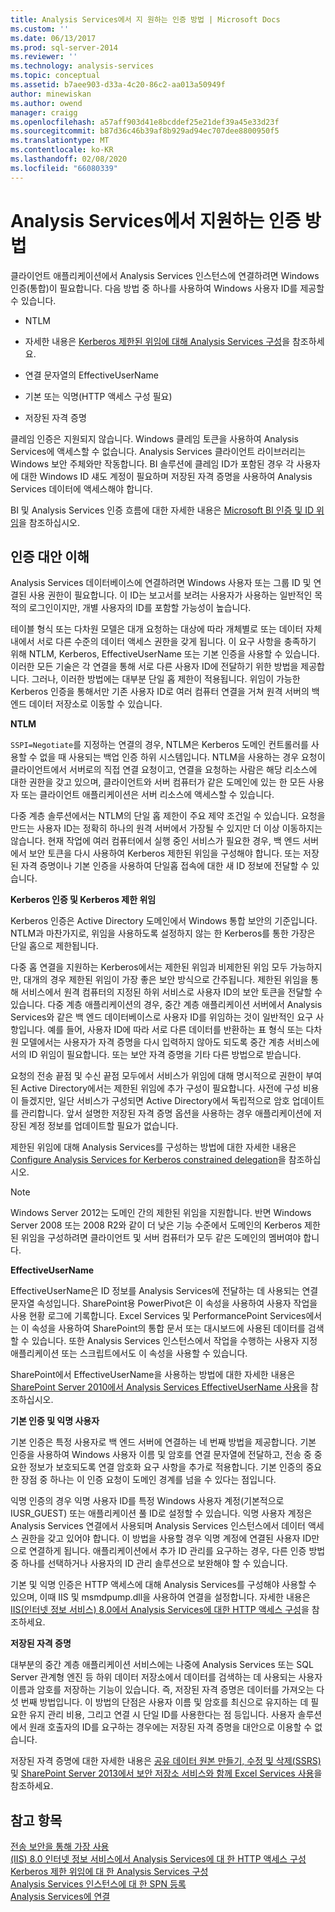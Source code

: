 ```yaml
---
title: Analysis Services에서 지 원하는 인증 방법 | Microsoft Docs
ms.custom: ''
ms.date: 06/13/2017
ms.prod: sql-server-2014
ms.reviewer: ''
ms.technology: analysis-services
ms.topic: conceptual
ms.assetid: b7aee903-d33a-4c20-86c2-aa013a50949f
author: minewiskan
ms.author: owend
manager: craigg
ms.openlocfilehash: a57aff903d41e8bcddef25e21def39a45e33d23f
ms.sourcegitcommit: b87d36c46b39af8b929ad94ec707dee8800950f5
ms.translationtype: MT
ms.contentlocale: ko-KR
ms.lasthandoff: 02/08/2020
ms.locfileid: "66080339"
---
```

# <a name="authentication-methodologies-supported-by-analysis-services"></a>Analysis Services에서 지원하는 인증 방법
  클라이언트 애플리케이션에서 Analysis Services 인스턴스에 연결하려면 Windows 인증(통합)이 필요합니다. 다음 방법 중 하나를 사용하여 Windows 사용자 ID를 제공할 수 있습니다.  
  
-   NTLM  
  
-   자세한 내용은 [Kerberos 제한된 위임에 대해 Analysis Services 구성](configure-analysis-services-for-kerberos-constrained-delegation.md)을 참조하세요.  
  
-   연결 문자열의 EffectiveUserName  
  
-   기본 또는 익명(HTTP 액세스 구성 필요)  
  
-   저장된 자격 증명  
  
 클레임 인증은 지원되지 않습니다. Windows 클레임 토큰을 사용하여 Analysis Services에 액세스할 수 없습니다. Analysis Services 클라이언트 라이브러리는 Windows 보안 주체와만 작동합니다. BI 솔루션에 클레임 ID가 포함된 경우 각 사용자에 대한 Windows ID 섀도 계정이 필요하며 저장된 자격 증명을 사용하여 Analysis Services 데이터에 액세스해야 합니다.  
  
 BI 및 Analysis Services 인증 흐름에 대한 자세한 내용은 [Microsoft BI 인증 및 ID 위임](https://go.microsoft.com/fwlink/?LinkID=286576)을 참조하십시오.  
  
##  <a name="bkmk_auth"></a>인증 대안 이해  
 Analysis Services 데이터베이스에 연결하려면 Windows 사용자 또는 그룹 ID 및 연결된 사용 권한이 필요합니다. 이 ID는 보고서를 보려는 사용자가 사용하는 일반적인 목적의 로그인이지만, 개별 사용자의 ID를 포함할 가능성이 높습니다.  
  
 테이블 형식 또는 다차원 모델은 대개 요청하는 대상에 따라 개체별로 또는 데이터 자체 내에서 서로 다른 수준의 데이터 액세스 권한을 갖게 됩니다. 이 요구 사항을 충족하기 위해 NTLM, Kerberos, EffectiveUserName 또는 기본 인증을 사용할 수 있습니다. 이러한 모든 기술은 각 연결을 통해 서로 다른 사용자 ID에 전달하기 위한 방법을 제공합니다. 그러나, 이러한 방법에는 대부분 단일 홉 제한이 적용됩니다. 위임이 가능한 Kerberos 인증을 통해서만 기존 사용자 ID로 여러 컴퓨터 연결을 거쳐 원격 서버의 백 엔드 데이터 저장소로 이동할 수 있습니다.  
  
 **NTLM**  
  
 
  `SSPI=Negotiate`를 지정하는 연결의 경우, NTLM은 Kerberos 도메인 컨트롤러를 사용할 수 없을 때 사용되는 백업 인증 하위 시스템입니다. NTLM을 사용하는 경우 요청이 클라이언트에서 서버로의 직접 연결 요청이고, 연결을 요청하는 사람은 해당 리소스에 대한 권한을 갖고 있으며, 클라이언트와 서버 컴퓨터가 같은 도메인에 있는 한 모든 사용자 또는 클라이언트 애플리케이션은 서버 리소스에 액세스할 수 있습니다.  
  
 다중 계층 솔루션에서는 NTLM의 단일 홉 제한이 주요 제약 조건일 수 있습니다. 요청을 만드는 사용자 ID는 정확히 하나의 원격 서버에서 가장될 수 있지만 더 이상 이동하지는 않습니다. 현재 작업에 여러 컴퓨터에서 실행 중인 서비스가 필요한 경우, 백 엔드 서버에서 보안 토큰을 다시 사용하여 Kerberos 제한된 위임을 구성해야 합니다. 또는 저장된 자격 증명이나 기본 인증을 사용하여 단일홉 접속에 대한 새 ID 정보에 전달할 수 있습니다.  
  
 **Kerberos 인증 및 Kerberos 제한 위임**  
  
 Kerberos 인증은 Active Directory 도메인에서 Windows 통합 보안의 기준입니다. NTLM과 마찬가지로, 위임을 사용하도록 설정하지 않는 한 Kerberos를 통한 가장은 단일 홉으로 제한됩니다.  
  
 다중 홉 연결을 지원하는 Kerberos에서는 제한된 위임과 비제한된 위임 모두 가능하지만, 대개의 경우 제한된 위임이 가장 좋은 보안 방식으로 간주됩니다. 제한된 위임을 통해 서비스에서 원격 컴퓨터의 지정된 하위 서비스로 사용자 ID의 보안 토큰을 전달할 수 있습니다. 다중 계층 애플리케이션의 경우, 중간 계층 애플리케이션 서버에서 Analysis Services와 같은 백 엔드 데이터베이스로 사용자 ID를 위임하는 것이 일반적인 요구 사항입니다. 예를 들어, 사용자 ID에 따라 서로 다른 데이터를 반환하는 표 형식 또는 다차원 모델에서는 사용자가 자격 증명을 다시 입력하지 않아도 되도록 중간 계층 서비스에서의 ID 위임이 필요합니다. 또는 보안 자격 증명을 기타 다른 방법으로 받습니다.  
  
 요청의 전송 끝점 및 수신 끝점 모두에서 서비스가 위임에 대해 명시적으로 권한이 부여된 Active Directory에서는 제한된 위임에 추가 구성이 필요합니다. 사전에 구성 비용이 들겠지만, 일단 서비스가 구성되면 Active Directory에서 독립적으로 암호 업데이트를 관리합니다. 앞서 설명한 저장된 자격 증명 옵션을 사용하는 경우 애플리케이션에 저장된 계정 정보를 업데이트할 필요가 없습니다.  
  
 제한된 위임에 대해 Analysis Services를 구성하는 방법에 대한 자세한 내용은 [Configure Analysis Services for Kerberos constrained delegation](configure-analysis-services-for-kerberos-constrained-delegation.md)을 참조하십시오.  
  
> [!NOTE]  
>  Windows Server 2012는 도메인 간의 제한된 위임을 지원합니다. 반면 Windows Server 2008 또는 2008 R2와 같이 더 낮은 기능 수준에서 도메인의 Kerberos 제한된 위임을 구성하려면 클라이언트 및 서버 컴퓨터가 모두 같은 도메인의 멤버여야 합니다.  
  
 **EffectiveUserName**  
  
 EffectiveUserName은 ID 정보를 Analysis Services에 전달하는 데 사용되는 연결 문자열 속성입니다. SharePoint용 PowerPivot은 이 속성을 사용하여 사용자 작업을 사용 현황 로그에 기록합니다. Excel Services 및 PerformancePoint Services에서는 이 속성을 사용하여 SharePoint의 통합 문서 또는 대시보드에 사용된 데이터를 검색할 수 있습니다. 또한 Analysis Services 인스턴스에서 작업을 수행하는 사용자 지정 애플리케이션 또는 스크립트에서도 이 속성을 사용할 수 있습니다.  
  
 SharePoint에서 EffectiveUserName을 사용하는 방법에 대한 자세한 내용은 [SharePoint Server 2010에서 Analysis Services EffectiveUserName 사용](https://go.microsoft.com/fwlink/?LinkId=311905)을 참조하십시오.  
  
 **기본 인증 및 익명 사용자**  
  
 기본 인증은 특정 사용자로 백 엔드 서버에 연결하는 네 번째 방법을 제공합니다. 기본 인증을 사용하여 Windows 사용자 이름 및 암호를 연결 문자열에 전달하고, 전송 중 중요한 정보가 보호되도록 연결 암호화 요구 사항을 추가로 적용합니다. 기본 인증의 중요한 장점 중 하나는 이 인증 요청이 도메인 경계를 넘을 수 있다는 점입니다.  
  
 익명 인증의 경우 익명 사용자 ID를 특정 Windows 사용자 계정(기본적으로 IUSR_GUEST) 또는 애플리케이션 풀 ID로 설정할 수 있습니다. 익명 사용자 계정은 Analysis Services 연결에서 사용되며 Analysis Services 인스턴스에서 데이터 액세스 권한을 갖고 있어야 합니다. 이 방법을 사용할 경우 익명 계정에 연결된 사용자 ID만으로 연결하게 됩니다. 애플리케이션에서 추가 ID 관리를 요구하는 경우, 다른 인증 방법 중 하나를 선택하거나 사용자의 ID 관리 솔루션으로 보완해야 할 수 있습니다.  
  
 기본 및 익명 인증은 HTTP 액세스에 대해 Analysis Services를 구성해야 사용할 수 있으며, 이때 IIS 및 msmdpump.dll을 사용하여 연결을 설정합니다. 자세한 내용은 [IIS&#40;인터넷 정보 서비스&#41; 8.0에서 Analysis Services에 대한 HTTP 액세스 구성](configure-http-access-to-analysis-services-on-iis-8-0.md)을 참조하세요.  
  
 **저장된 자격 증명**  
  
 대부분의 중간 계층 애플리케이션 서비스에는 나중에 Analysis Services 또는 SQL Server 관계형 엔진 등 하위 데이터 저장소에서 데이터를 검색하는 데 사용되는 사용자 이름과 암호를 저장하는 기능이 있습니다. 즉, 저장된 자격 증명은 데이터를 가져오는 다섯 번째 방법입니다. 이 방법의 단점은 사용자 이름 및 암호를 최신으로 유지하는 데 필요한 유지 관리 비용, 그리고 연결 시 단일 ID를 사용한다는 점 등입니다. 사용자 솔루션에서 원래 호출자의 ID를 요구하는 경우에는 저장된 자격 증명을 대안으로 이용할 수 없습니다.  
  
 저장된 자격 증명에 대한 자세한 내용은 [공유 데이터 원본 만들기, 수정 및 삭제&#40;SSRS&#41;](../../reporting-services/report-data/create-modify-and-delete-shared-data-sources-ssrs.md) 및 [SharePoint Server 2013에서 보안 저장소 서비스와 함께 Excel Services 사용](https://go.microsoft.com/fwlink/?LinkID=309869)을 참조하세요.  
  
## <a name="see-also"></a>참고 항목  
 [전송 보안을 통해 가장 사용](https://go.microsoft.com/fwlink/?LinkId=311727)   
 [&#40;IIS&#41; 8.0 인터넷 정보 서비스에서 Analysis Services에 대 한 HTTP 액세스 구성](configure-http-access-to-analysis-services-on-iis-8-0.md)   
 [Kerberos 제한 위임에 대 한 Analysis Services 구성](configure-analysis-services-for-kerberos-constrained-delegation.md)   
 [Analysis Services 인스턴스에 대 한 SPN 등록](spn-registration-for-an-analysis-services-instance.md)   
 [Analysis Services에 연결](connect-to-analysis-services.md)  
  
  
